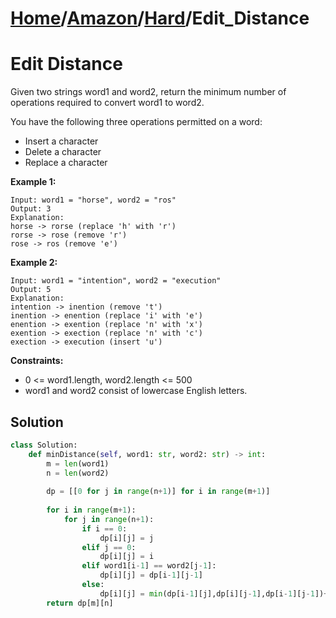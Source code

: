 # [Home](./../../..)/[Amazon](./../..)/[Hard](./..)/Edit_Distance
<h1>Edit Distance</h1>

<p>
Given two strings word1 and word2, return the minimum number of operations required to convert word1 to word2.

You have the following three operations permitted on a word:

- Insert a character
- Delete a character
- Replace a character

</p>

<b>Example 1:</b>

    Input: word1 = "horse", word2 = "ros"
    Output: 3
    Explanation: 
    horse -> rorse (replace 'h' with 'r')
    rorse -> rose (remove 'r')
    rose -> ros (remove 'e')
    
<b>Example 2:</b>

    Input: word1 = "intention", word2 = "execution"
    Output: 5
    Explanation: 
    intention -> inention (remove 't')
    inention -> enention (replace 'i' with 'e')
    enention -> exention (replace 'n' with 'x')
    exention -> exection (replace 'n' with 'c')
    exection -> execution (insert 'u')

<b>Constraints:</b>

- 0 <= word1.length, word2.length <= 500
- word1 and word2 consist of lowercase English letters.

<h2>Solution</h2>

```python
class Solution:
    def minDistance(self, word1: str, word2: str) -> int:
        m = len(word1)
        n = len(word2)
        
        dp = [[0 for j in range(n+1)] for i in range(m+1)]
        
        for i in range(m+1):
            for j in range(n+1):
                if i == 0:
                    dp[i][j] = j
                elif j == 0:
                    dp[i][j] = i
                elif word1[i-1] == word2[j-1]:
                    dp[i][j] = dp[i-1][j-1]
                else:
                    dp[i][j] = min(dp[i-1][j],dp[i][j-1],dp[i-1][j-1])+1
        return dp[m][n]
```
